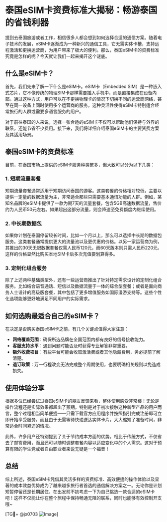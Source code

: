 # 泰国eSIM卡资费标准大揭秘：畅游泰国的省钱利器

提到去泰国旅游或者工作，相信很多人都会想到如何选择合适的通信方案。随着电子技术的发展，eSIM卡逐渐成为一种新兴的通信工具，它无需实体卡槽，支持远程激活和更换运营商，为用户带来了极大的便利。那么，泰国eSIM卡的资费标准究竟是怎样的呢？今天就让我们一起来揭开这个谜底。

## 什么是eSIM卡？

首先，我们先来了解一下什么是eSIM卡。eSIM卡（Embedded SIM）是一种嵌入式芯片，它不像传统的物理SIM卡那样需要插入手机中，而是直接集成在设备内部。通过这种方式，用户可以在不更换物理卡的情况下切换不同的运营商网络，甚至在同一设备上同时使用多个运营商的服务。这种灵活性使得eSIM卡特别适合经常旅行的人群或需要多语言服务的用户。

对于前往泰国的人来说，选择一张合适的eSIM卡不仅可以帮助他们保持与外界的联系，还能节省不少费用。接下来，我们将详细介绍泰国eSIM卡的主要资费方案及其适用场景。

## 泰国eSIM卡的资费标准

目前，在泰国市场上提供的eSIM卡服务种类繁多，但大致可以分为以下几类：

### 1. 短期流量套餐
短期流量套餐通常适用于短期访问泰国的游客。这类套餐的价格相对较低，主要以提供一定量的数据流量为主，非常适合那些只需要基本通讯功能的人群。例如，某知名品牌的eSIM卡提供了一款为期7天的流量套餐，包含5GB高速数据流量，售价约为人民币50元左右。如果超出这部分流量，则会降速至免费额度内继续使用。

### 2. 中长期数据包
如果你计划在泰国停留较长时间，比如一个月以上，那么可以选择中长期的数据包服务。这类套餐通常提供更大的流量池以及更优惠的价格。以另一家运营商为例，其推出的30天无限数据套餐仅需人民币120元，而60天版本则只需人民币220元。这样的价格显然比购买本地SIM卡后多次充值要划算得多。

### 3. 定制化组合服务
除了上述两种基础类型外，还有一些运营商推出了针对特定需求设计的定制化组合服务。比如结合语音通话、短信以及数据流量于一体的综合型套餐；或者是面向商务人士设计的高级版套餐，其中包括了更多增值服务如国际漫游支持等。这些个性化选项能够更好地满足不同用户的实际需求。

## 如何选购最适合自己的eSIM卡？

在决定是否购买泰国eSIM卡之前，有几个关键点值得大家注意：

- **网络覆盖范围**：确保所选品牌在全国范围内都有良好的信号接收能力。
- **客服支持水平**：遇到问题时能否及时获得专业解答非常重要。
- **额外收费项目**：有些平台可能会收取激活费或者其他隐藏费用，务必提前了解清楚。
- **退订政策**：万一行程改变无法完成整个周期使用，也要明确相关规则以免造成损失。

## 使用体验分享

根据多位已经尝试过泰国eSIM卡的朋友反馈来看，整体使用感受非常棒！无论是操作流程还是实际效果都超出了预期。特别是对于初次接触这种新型产品的用户而言，整个过程相当简单便捷——只需下载官方应用程序并按照指引完成注册即可立即开始享受服务。而且由于无需等待快递送达实体卡片，大大缩短了准备时间，非常适合时间紧迫的情况。

此外，许多用户还特别提到了关于节约成本方面的优势。相比于传统方式，不仅省去了邮寄费用，而且还可以随时调整套餐内容以适应变化中的个人需求。这对于预算有限的学生党或者自由职业者来说无疑是一个福音！

## 总结

综上所述，泰国eSIM卡凭借其灵活多样的资费标准、高效便捷的操作体验以及显著的成本效益优势成为了越来越多旅行者首选的通信解决方案之一。无论你是计划短暂停留还是长期居住，在出发前不妨考虑一下为自己挑选一款合适的eSIM卡吧！这样不仅能让你在整个旅程中保持畅通无阻的联系，同时也能够有效控制开支哦~

[TG💪+ @jx0703 ![Image](https://github.com/user-attachments/assets/dbca1d08-cadb-493c-b0ec-ad6f7a83f270)]